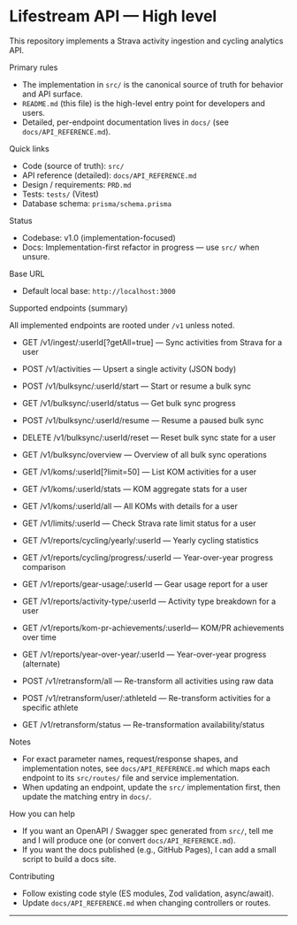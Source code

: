 # Lifestream API — High level

This repository implements a Strava activity ingestion and cycling analytics API.

Primary rules

- The implementation in `src/` is the canonical source of truth for behavior and API surface.
- `README.md` (this file) is the high-level entry point for developers and users.
- Detailed, per-endpoint documentation lives in `docs/` (see `docs/API_REFERENCE.md`).

Quick links

- Code (source of truth): `src/`
- API reference (detailed): `docs/API_REFERENCE.md`
- Design / requirements: `PRD.md`
- Tests: `tests/` (Vitest)
- Database schema: `prisma/schema.prisma`

Status

- Codebase: v1.0 (implementation-focused)
- Docs: Implementation-first refactor in progress — use `src/` when unsure.

Base URL

- Default local base: `http://localhost:3000`

Supported endpoints (summary)

All implemented endpoints are rooted under `/v1` unless noted.

- GET  /v1/ingest/:userId[?getAll=true]        — Sync activities from Strava for a user
- POST /v1/activities                         — Upsert a single activity (JSON body)

- POST /v1/bulksync/:userId/start             — Start or resume a bulk sync
- GET  /v1/bulksync/:userId/status            — Get bulk sync progress
- POST /v1/bulksync/:userId/resume            — Resume a paused bulk sync
- DELETE /v1/bulksync/:userId/reset           — Reset bulk sync state for a user
- GET  /v1/bulksync/overview                  — Overview of all bulk sync operations

- GET  /v1/koms/:userId[?limit=50]            — List KOM activities for a user
- GET  /v1/koms/:userId/stats                 — KOM aggregate stats for a user
- GET  /v1/koms/:userId/all                   — All KOMs with details for a user

- GET  /v1/limits/:userId                     — Check Strava rate limit status for a user

- GET  /v1/reports/cycling/yearly/:userId     — Yearly cycling statistics
- GET  /v1/reports/cycling/progress/:userId   — Year-over-year progress comparison
- GET  /v1/reports/gear-usage/:userId         — Gear usage report for a user
- GET  /v1/reports/activity-type/:userId      — Activity type breakdown for a user
- GET  /v1/reports/kom-pr-achievements/:userId— KOM/PR achievements over time
- GET  /v1/reports/year-over-year/:userId     — Year-over-year progress (alternate)

- POST /v1/retransform/all                    — Re-transform all activities using raw data
- POST /v1/retransform/user/:athleteId        — Re-transform activities for a specific athlete
- GET  /v1/retransform/status                 — Re-transformation availability/status

Notes

- For exact parameter names, request/response shapes, and implementation notes, see `docs/API_REFERENCE.md` which maps each endpoint to its `src/routes/` file and service implementation.
- When updating an endpoint, update the `src/` implementation first, then update the matching entry in `docs/`.

How you can help

- If you want an OpenAPI / Swagger spec generated from `src/`, tell me and I will produce one (or convert `docs/API_REFERENCE.md`).
- If you want the docs published (e.g., GitHub Pages), I can add a small script to build a docs site.

Contributing

- Follow existing code style (ES modules, Zod validation, async/await).
- Update `docs/API_REFERENCE.md` when changing controllers or routes.

---
